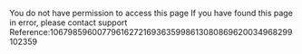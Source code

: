 You do not have permission to access this page If you have found this page in error, please contact support Reference:106798596007796162721693635998613080869620034968299102359